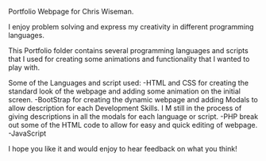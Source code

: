Portfolio Webpage for Chris Wiseman.

I enjoy problem solving and express my creativity in different programming languages.  

This Portfolio folder contains several programming languages and scripts that I used for creating some animations and functionality
that I wanted to play with.

Some of the Languages and script used:
-HTML and CSS for creating the standard look of the webpage and adding some animation on the initial screen.
-BootStrap for creating the dynamic webpage and adding Modals to allow description for each Development Skills. I M still in the process of giving descriptions in all the modals for each language or script.
-PHP break out some of the HTML code to allow for easy and quick editing of webpage.
-JavaScript 

I hope you like it and would enjoy to hear feedback on what you think!

